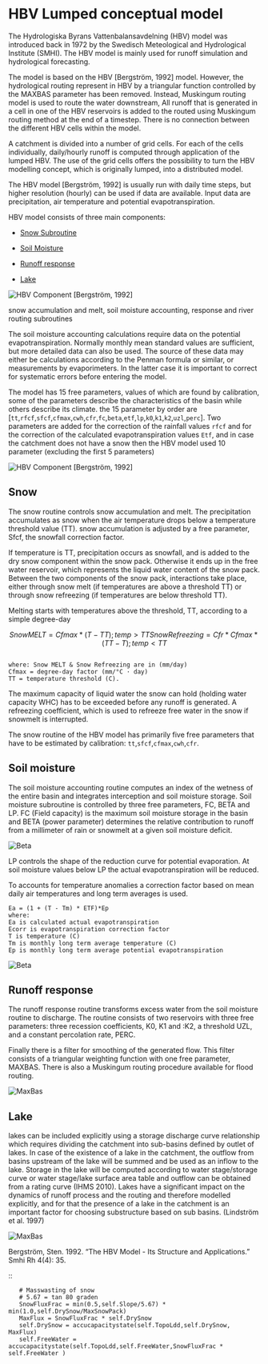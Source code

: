 # HBV Lumped conceptual model

The Hydrologiska Byrans Vattenbalansavdelning (HBV) model was introduced back in 1972 by the Swedisch Meteological and Hydrological Institute (SMHI). The HBV model is mainly used for runoff simulation and hydrological forecasting. 

The model is based on the HBV [Bergström, 1992] model. However, the hydrological routing represent in HBV by a triangular function controlled by the MAXBAS parameter has been removed. Instead, Muskingum routing model is used 
to route the water downstream, All runoff that is generated in a cell in one of the HBV reservoirs is added to the routed using Muskingum routing method at the end of a timestep. There is no connection between the different HBV cells within the model. 

A catchment is divided into a number of grid cells. For each of the cells individually, daily/hourly runoff is computed through application of the lumped HBV. The use of the grid cells offers the possibility to turn the HBV modelling concept, which is originally lumped, into a distributed model.

The HBV model [Bergström, 1992] is usually run with daily time steps, but higher resolution (hourly) can be used if data are available. Input data are precipitation, air temperature and potential evapotranspiration.

HBV model consists of three main components:

- [Snow Subroutine](#snow)

- [Soil Moisture](#Soil_moisture)

- [Runoff response](#runoff-response)

- [Lake](#lake)

![HBV Component](../img/water_cycle.png)
[Bergström, 1992]

snow accumulation and melt, soil moisture accounting, response and river routing subroutines



The soil moisture accounting calculations require data on the potential evapotranspiration. Normally monthly mean standard values are sufficient, but more detailed data can also
be used. The source of these data may either be calculations according to the Penman formula or similar, or measurements by evaporimeters. In the latter case it is important
to correct for systematic errors before entering the model.

The model has 15 free parameters, values of which are found by calibration, some of the parameters describe the characteristics of the basin while others describe its climate.
the 15 parameter by order are [`tt`,`rfcf`,`sfcf`,`cfmax`,`cwh`,`cfr`,`fc`,`beta`,`etf`,`lp`,`k0`,`k1`,`k2`,`uzl`,`perc`]. Two parameters are added for the correction of the rainfall values `rfcf` and for the correction of the calculated evapotranspiration values `Etf`, and in case the catchment does not have a snow then the HBV model used 10 parameter (excluding the first 5 parameters)


![HBV Component](../img/HBV_buckets.png)
[Bergström, 1992]


## Snow
The snow routine controls snow accumulation and melt. The precipitation accumulates as snow when the air temperature drops below a temperature threshold value (TT). snow accumulation is adjusted by a free parameter, Sfcf, the snowfall correction factor.

If temperature is TT, precipitation occurs as snowfall, and is added to the dry snow component within the snow pack. Otherwise it ends up in the free water reservoir, which represents the liquid water content of the snow pack. Between the two components of the snow pack, interactions take place, either through snow melt (if temperatures are above a threshold TT) or through snow refreezing (if temperatures are below threshold TT). 

Melting starts with temperatures above the threshold, TT, according to a simple degree-day

$$
Snow MELT = Cfmax * (T - TT) ; temp > TT
Snow Refreezing = Cfr * Cfmax * (TT - T ) ; temp < TT
$$

```

where: Snow MELT & Snow Refreezing are in (mm/day)
Cfmax = degree-day factor (mm/°C · day)
TT = temperature threshold (C).
```
The maximum capacity of liquid water the snow can hold (holding water capacity WHC) has to be exceeded before any runoff is generated. A refreezing coefficient, which is used to refreeze free water in the snow if snowmelt is interrupted.

The snow routine of the HBV model has primarily five free parameters that have to be estimated by calibration: 
`tt`,`sfcf`,`cfmax`,`cwh`,`cfr`.


## Soil moisture


The soil moisture accounting routine computes an index of the wetness of the entire basin and integrates interception and soil moisture storage. Soil moisture subroutine is controlled by three free parameters, FC, BETA and LP. FC (Field capacity) is the maximum soil moisture storage in the basin and BETA (power parameter) determines the relative contribution to runoff from a millimeter of rain or snowmelt at a given soil moisture deficit. 

![Beta](../img/Beta.png)

LP controls the shape of the reduction curve for potential evaporation. At soil moisture values below LP the actual evapotranspiration will be reduced. 

To accounts for temperature anomalies a correction factor based on mean daily air temperatures and long term averages is used.
```
Ea = (1 + (T - Tm) * ETF)*Ep
where:
Ea is calculated actual evapotranspiration
Ecorr is evapotranspiration correction factor
T is temperature (C)
Tm is monthly long term average temperature (C)
Ep is monthly long term average potential evapotranspiration
```
![Beta](../img/Evapotranspiration.png)

## Runoff response
The runoff response routine transforms excess water from the soil moisture routine to discharge. The routine consists of two reservoirs with three free parameters: three recession coefficients, K0, K1 and :K2, a threshold UZL, and a constant percolation rate, PERC. 

Finally there is a filter for smoothing of the generated flow. This filter consists of a triangular weighting function with one free parameter, MAXBAS. There is also a Muskingum routing procedure available for flood routing.

![MaxBas](../img/maxbas.png)

## Lake

lakes can be included explicitly using a storage discharge curve relationship which requires dividing the catchment into sub-basins defined by outlet of lakes.
In case of the existence of a lake in the catchment, the outflow from basins upstream of the lake will be summed and be used as an inflow to the lake. 
Storage in the lake will be computed according to water stage/storage curve or water stage/lake surface area table and outflow can be obtained from a rating curve (IHMS 2010).
Lakes have a significant impact on the dynamics of runoff process and the routing and therefore modelled explicitly, and for that the presence of a lake in the catchment is an important factor for choosing substructure based on sub basins. (Lindström et al. 1997)

![MaxBas](../img/lake.png)

Bergström, Sten. 1992. “The HBV Model - Its Structure and Applications.” Smhi Rh 4(4): 35.


::

       # Masswasting of snow
       # 5.67 = tan 80 graden
       SnowFluxFrac = min(0.5,self.Slope/5.67) * min(1.0,self.DrySnow/MaxSnowPack)
       MaxFlux = SnowFluxFrac * self.DrySnow
       self.DrySnow = accucapacitystate(self.TopoLdd,self.DrySnow, MaxFlux)
       self.FreeWater = accucapacitystate(self.TopoLdd,self.FreeWater,SnowFluxFrac * self.FreeWater )

